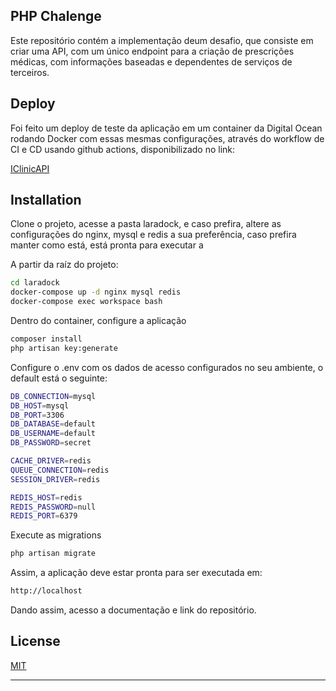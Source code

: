 ## PHP Chalenge

Este repositório contém a implementação deum desafio, que consiste em criar uma API, com um único endpoint para a criação de prescrições médicas, com informações baseadas e dependentes de serviços de terceiros.
## Deploy
Foi feito um deploy de teste da aplicação em um container da Digital Ocean rodando Docker com essas mesmas configurações, através do workflow de CI e CD usando github actions, disponibilizado no link:

[IClinicAPI](https://testeva.ga/)

## Installation

Clone o projeto, acesse a pasta laradock, e caso prefira, altere as configurações do nginx, mysql e redis a sua preferência, caso prefira manter como está, está pronta para executar a

A partir da raíz do projeto:

```sh
cd laradock
docker-compose up -d nginx mysql redis
docker-compose exec workspace bash
```
Dentro do container, configure a aplicação

```sh
composer install
php artisan key:generate
```
Configure o .env com os dados de acesso configurados no seu ambiente, o default está o seguinte:

```sh
DB_CONNECTION=mysql
DB_HOST=mysql
DB_PORT=3306
DB_DATABASE=default
DB_USERNAME=default
DB_PASSWORD=secret

CACHE_DRIVER=redis
QUEUE_CONNECTION=redis
SESSION_DRIVER=redis

REDIS_HOST=redis
REDIS_PASSWORD=null
REDIS_PORT=6379
```
Execute as migrations

```sh
php artisan migrate
```
Assim, a aplicação deve estar pronta para ser executada em:
```sh
http://localhost
```

Dando assim, acesso a documentação e link do repositório.

## License

[MIT](https://choosealicense.com/licenses/mit/)
_______________
